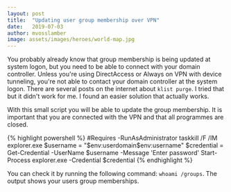 ```yaml
---
layout: post
title:  "Updating user group membership over VPN"
date:   2019-07-03
author: mvosslamber
image: assets/images/heroes/world-map.jpg
---
```

You probably already know that group membership is being updated at system logon, but you need to be able to connect with your domain controller. Unless you're using DirectAccess or Always on VPN with device tunneling, you're not able to contact your domain controller at the system logon. There are several posts on the internet about ```klist purge```. I tried that but it didn't work for me. I found an easier solution that actually works.

With this small script you will be able to update the group membership. It is important that you are connected with the VPN and that all programmes are closed.

{% highlight powershell %}
#Requires -RunAsAdministrator
taskkill /F /IM explorer.exe
$username = "$env:userdomain\$env:username"
$credential = Get-Credential -UserName $username -Message 'Enter password'
Start-Process explorer.exe -Credential $credential
{% endhighlight %}

You can check it by running the following command: ``` whoami /groups ```. The output shows your users group memberships.
